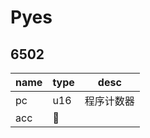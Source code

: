 # Pyes

## 6502


| name | type |  desc |
|--------|--------| ---- |
|   pc     |  u16      | 程序计数器 |
|  acc |  
